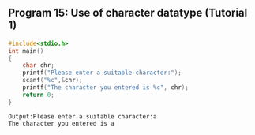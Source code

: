 ## Program 15: Use of character datatype (Tutorial 1)
```C
#include<stdio.h>
int main()
{
	char chr;
	printf("Please enter a suitable character:");
	scanf("%c",&chr);
	printf("The character you entered is %c", chr);
	return 0;
}
```
```
Output:Please enter a suitable character:a
The character you entered is a
```
